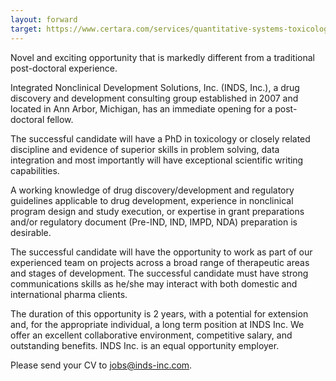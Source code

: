 ```yaml
---
layout: forward
target: https://www.certara.com/services/quantitative-systems-toxicology-safety/
---
```


Novel and exciting opportunity that is markedly different from a
traditional post-doctoral experience.

Integrated Nonclinical Development Solutions, Inc. (INDS, Inc.), a drug
discovery and development consulting group established in 2007 and
located in Ann Arbor, Michigan, has an immediate opening for a
post-doctoral fellow.

The successful candidate will have a PhD in toxicology or closely
related discipline and evidence of superior skills in problem solving,
data integration and most importantly will have exceptional scientific
writing capabilities.

A working knowledge of drug discovery/development and regulatory
guidelines applicable to drug development, experience in nonclinical
program design and study execution, or expertise in grant preparations
and/or regulatory document (Pre-IND, IND, IMPD, NDA) preparation is
desirable.

The successful candidate will have the opportunity to work as part of
our experienced team on projects across a broad range of therapeutic
areas and stages of development. The successful candidate must have
strong communications skills as he/she may interact with both domestic
and international pharma clients.

The duration of this opportunity is 2 years, with a potential for
extension and, for the appropriate individual, a long term position at
INDS Inc. We offer an excellent collaborative environment, competitive
salary, and outstanding benefits. INDS Inc. is an equal opportunity
employer.

Please send your CV to <jobs@inds-inc.com>.
